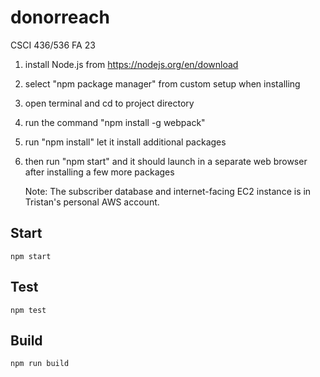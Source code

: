 # donorreach
CSCI 436/536 FA 23

1) install Node.js from https://nodejs.org/en/download
2) select "npm package manager" from custom setup when installing
3) open terminal and cd to project directory
4) run the command "npm install -g webpack"
5) run "npm install" let it install additional packages
6) then run "npm start" and it should launch in a separate web browser after installing a few more packages

   Note: The subscriber database and internet-facing EC2 instance is in Tristan's personal AWS account. 

## Start

```
npm start
```

## Test

```
npm test
```

## Build

```
npm run build
```
